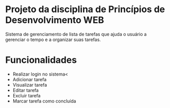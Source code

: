 # Projeto da disciplina de Princípios de Desenvolvimento WEB

Sistema de gerenciamento de lista de tarefas que ajuda o usuário a gerenciar o tempo e a organizar suas tarefas.

# Funcionalidades

- Realizar login no sistema<
- Adicionar tarefa
- Visualizar tarefa
- Editar tarefa
- Excluir tarefa
- Marcar tarefa como concluída

